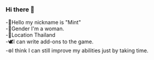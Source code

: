 ### Hi there 👋
-🌱Hello my nickname is "Mint" </br>
-🎀Gender I'm a woman. </br>
-🔹Location Thailand </br>
-🕊️I can write add-ons to the game. </br>
-❄️I think I can still improve my abilities just by taking time.
